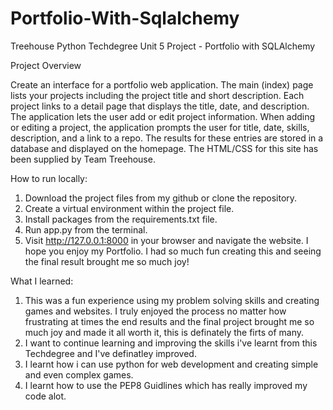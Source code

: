 # Portfolio-With-Sqlalchemy
Treehouse Python Techdegree Unit 5 Project - Portfolio with SQLAlchemy



Project Overview



Create an interface for a portfolio web application. The main (index) page lists your projects including the project title and short description. Each project links to a detail page that displays the title, date, and description.
The application lets the user add or edit project information. When adding or editing a project, the application prompts the user for title, date, skills, description, and a link to a repo. The results for these entries are stored in a database and displayed on the homepage. The HTML/CSS for this site has been supplied by Team Treehouse. 




How to run locally:
1. Download the project files from my github or clone the repository.
2. Create a virtual environment within the project file.
3. Install packages from the requirements.txt file.
4. Run app.py from the terminal.
5. Visit http://127.0.0.1:8000 in your browser and navigate the website. 
I hope you enjoy my Portfolio. I had so much fun creating this and seeing the final result brought me so much joy!




What I learned:
1. This was a fun experience using my problem solving skills and creating games and websites. I truly enjoyed the process no matter how frustrating at times the end results and the final project brought me so much joy and made it all worth it, this is definately the firts of many. 
2. I want to continue learning and improving the skills i've learnt from this Techdegree and I've definatley improved.
3. I learnt how i can use python for web development and creating simple and even complex games.
4. I learnt how to use the PEP8 Guidlines which has really improved my code alot.
 
